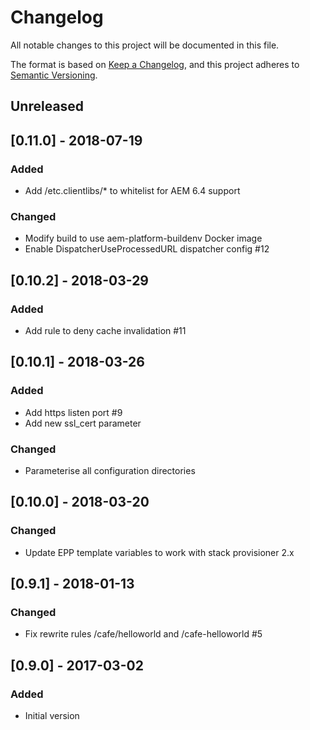 
# Changelog
All notable changes to this project will be documented in this file.

The format is based on [Keep a Changelog](https://keepachangelog.com/en/1.0.0/),
and this project adheres to [Semantic Versioning](https://semver.org/spec/v2.0.0.html).

## Unreleased

## [0.11.0] - 2018-07-19

### Added
- Add /etc.clientlibs/* to whitelist for AEM 6.4 support

### Changed
- Modify build to use aem-platform-buildenv Docker image
- Enable DispatcherUseProcessedURL dispatcher config #12

## [0.10.2] - 2018-03-29

### Added
- Add rule to deny cache invalidation #11

## [0.10.1] - 2018-03-26

### Added
- Add https listen port #9
- Add new ssl_cert parameter

### Changed
- Parameterise all configuration directories

## [0.10.0] - 2018-03-20

### Changed
- Update EPP template variables to work with stack provisioner 2.x

## [0.9.1] - 2018-01-13

### Changed
- Fix rewrite rules /cafe/helloworld and /cafe-helloworld #5

## [0.9.0] - 2017-03-02

### Added
- Initial version
